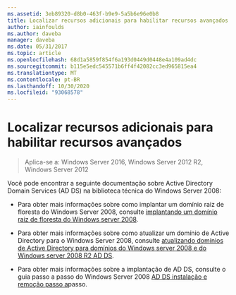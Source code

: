```yaml
---
ms.assetid: 3eb89320-d8b0-463f-b9e9-5a5b6e96e0b8
title: Localizar recursos adicionais para habilitar recursos avançados
author: iainfoulds
ms.author: daveba
manager: daveba
ms.date: 05/31/2017
ms.topic: article
ms.openlocfilehash: 68d1a5859f854f6a193d0449d0448e4a109ad4dc
ms.sourcegitcommit: b115e5edc545571b6ff4f42082cc3ed965815ea4
ms.translationtype: MT
ms.contentlocale: pt-BR
ms.lasthandoff: 10/30/2020
ms.locfileid: "93068578"
---
```

# <a name="finding-additional-resources-for-enabling-advanced-features"></a>Localizar recursos adicionais para habilitar recursos avançados

> Aplica-se a: Windows Server 2016, Windows Server 2012 R2, Windows Server 2012

Você pode encontrar a seguinte documentação sobre Active Directory Domain Services (AD DS) na biblioteca técnica do Windows Server 2008:

- Para obter mais informações sobre como implantar um domínio raiz de floresta do Windows Server 2008, consulte [implantando um domínio raiz de floresta do Windows server 2008](/previous-versions/windows/it-pro/windows-server-2008-r2-and-2008/cc731174(v=ws.10)).

- Para obter mais informações sobre como atualizar um domínio de Active Directory para o Windows Server 2008, consulte [atualizando domínios de Active Directory para domínios do Windows server 2008 e do Windows server 2008 R2 AD DS](/previous-versions/windows/it-pro/windows-server-2008-r2-and-2008/cc731188(v=ws.10)).

- Para obter mais informações sobre a implantação de AD DS, consulte o guia passo a passo do Windows Server 2008 [AD DS instalação e remoção passo a](/previous-versions/windows/it-pro/windows-server-2008-r2-and-2008/cc755258(v=ws.10))passo.
